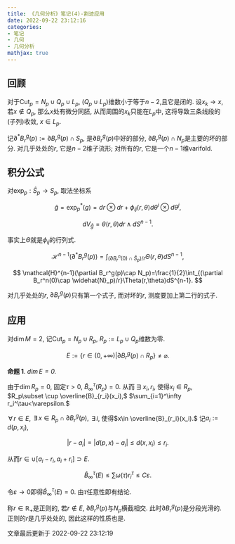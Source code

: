 ```yaml
---
title: 《几何分析》笔记(4)-割迹应用
date: 2022-09-22 23:12:16
categories: 
- 笔记
- 几何
- 几何分析
mathjax: true
---
```


## 回顾

对于$\operatorname{Cut}_p=N_p\cup Q_p\cup L_p,$
$(Q_p\cup L_p)$维数小于等于$n-2,$且它是闭的. 设$x_k\rightarrow x,$
若$x\notin Q_p,$ 那么$x$处有微分同胚, 从而周围的$x_k$只能在$L_p$中,
这将导致三条线段的(子列)收敛, $x\in L_p.$

记$\partial^\ast B_r^g(p):=\partial B_r^g(p)\cap S_p,$
是$\partial B_r^g(p)$中好的部分,
$\partial B_r^g(p)\cap N_p$是主要的坏的部分. 对几乎处处的$r,$
它是$n-2$维子流形; 对所有的$r,$ 它是一个$n-1$维varifold.

## 积分公式

对$\exp_p:\widehat{S}_p\rightarrow S_p,$ 取法坐标系


$$
\widehat{g}=\exp_p^\ast (g)=dr\otimes dr+\phi_{ij}(r,\theta)d\theta^i\otimes d\theta^j,
$$




$$
dV_{\widehat{g} }=\theta(r,\theta)dr\wedge dS^{n-1}.
$$


事实上$\Theta$就是$\phi_{ij}$的行列式.


$$
\mathcal{H}^{n-1}(\partial^\ast B_r^g(p))=\int_{(\partial B_r^n(0)\cap \widehat{S}_p)/r}\Theta(r,\theta)dS^{n-1},
$$




$$
\mathcal{H}^{n-1}(\partial B_r^g(p)\cap N_p)=\frac{1}{2}\int_{(\partial B_r^n(0)\cap \widehat{N}_p)/r}\Theta(r,\theta)dS^{n-1}.
$$


对几乎处处的$r,$ $\partial B_r^g(p)$只有第一个式子, 而对坏的$r,$
测度要加上第二行的式子.

## 应用

对$\dim M=2,$ 记$\operatorname{Cut}_p=N_p\cup R_p,$
$R_p:=L_p\cup Q_p$维数为零.


$$
E:=\{r\in (0,+\infty)|\partial B_r^g(p)\cap R_p\}\neq \varnothing.
$$



**命题 1**. *$\dim E=0.$* 

由于$\dim R_p=0,$ 固定$\tau>0,$ $\widehat{B}_\infty^\tau(R_p)=0.$
从而$\,\exists\,x_i,r_i,$ 使得$x_i\in R_p,$
$R_p\subset \cup \overline{B}_{r_i}(x_i),$
$\sum_{i=1}^\infty r_i^\tau<\varepsilon.$

$\,\forall\,r\in E,$ $\,\exists\,x\in R_p\cap \partial B_r^g(p),$
$\,\exists\,i,$ 使得$x\in \overline{B}_{r_i}(x_i).$ 记$a_i:=d(p,x_i),$


$$
|r-a_i|=|d(p,x)-a_i|\le d(x,x_i)\le r_i.
$$


从而$r\in \cup [a_i-r_i,a_i+r_i]\supset E.$


$$
\widehat{B}^\tau_{\infty}(E)\le \sum \omega(\tau)r_i^\tau\le C\varepsilon.
$$


令$\varepsilon\rightarrow 0$即得$\widehat{B}^\tau_{\infty}(E)=0.$
由$\tau$任意性即有结论.

称$r\in \mathbb{R}_+$是正则的, 若$r\notin E,$
$\partial B_r^g(p)$与$N_p$横截相交. 此时$\partial B_r^g(p)$是分段光滑的.
正则的$r$是几乎处处的, 因此这样的性质也是.

文章最后更新于 2022-09-22 23:12:19 
